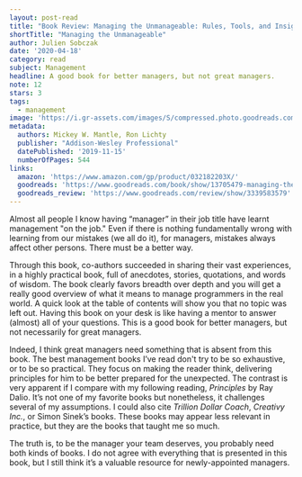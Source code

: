 ```yaml
---
layout: post-read
title: "Book Review: Managing the Unmanageable: Rules, Tools, and Insights for Managing Software People and Teams, 2nd Edition"
shortTitle: "Managing the Unmanageable"
author: Julien Sobczak
date: '2020-04-18'
category: read
subject: Management
headline: A good book for better managers, but not great managers.
note: 12
stars: 3
tags:
  - management
image: 'https://i.gr-assets.com/images/S/compressed.photo.goodreads.com/books/1573799416l/48816027._SX318_.jpg'
metadata:
  authors: Mickey W. Mantle, Ron Lichty
  publisher: "Addison-Wesley Professional"
  datePublished: '2019-11-15'
  numberOfPages: 544
links:
  amazon: 'https://www.amazon.com/gp/product/032182203X/'
  goodreads: 'https://www.goodreads.com/book/show/13705479-managing-the-unmanageable'
  goodreads_review: 'https://www.goodreads.com/review/show/3339583579'
---
```


Almost all people I know having “manager” in their job title have learnt management "on the job." Even if there is nothing fundamentally wrong with learning from our mistakes (we all do it), for managers, mistakes always affect other persons. There must be a better way. 

Through this book, co-authors succeeded in sharing their vast experiences, in a highly practical book, full of anecdotes, stories, quotations, and words of wisdom. The book clearly favors breadth over depth and you will get a really good overview of what it means to manage programmers in the real world. A quick look at the table of contents will show you that no topic was left out. Having this book on your desk is like having a mentor to answer (almost) all of your questions. This is a good book for better managers, but not necessarily for great managers.

Indeed, I think great managers need something that is absent from this book. The best management books I’ve read don't try to be so exhaustive, or to be so practical. They focus on making the reader think, delivering principles for him to be better prepared for the unexpected. The contrast is very apparent if I compare with my following reading, _Principles_ by Ray Dalio. It’s not one of my favorite books but nonetheless, it challenges several of my assumptions. I could also cite _Trillion Dollar Coach_, _Creativy Inc._, or Simon Sinek’s books. These books may appear less relevant in practice, but they are the books that taught me so much. 

The truth is, to be the manager your team deserves, you probably need both kinds of books. I do not agree with everything that is presented in this book, but I still think it’s a valuable resource for newly-appointed managers.
